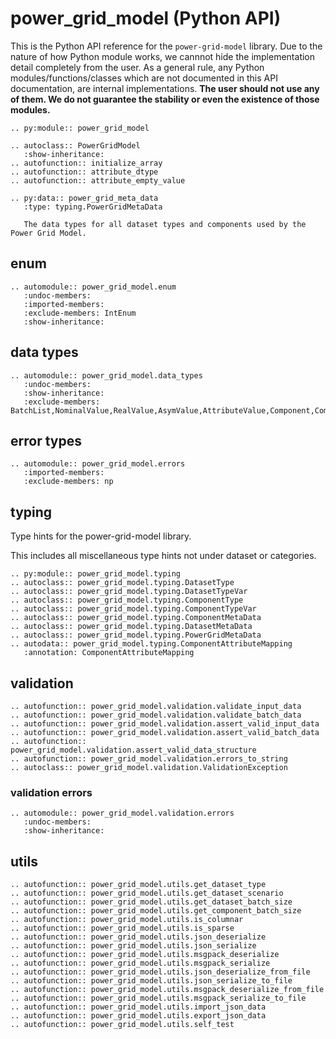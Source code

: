 <!--
SPDX-FileCopyrightText: Contributors to the Power Grid Model project <powergridmodel@lfenergy.org>

SPDX-License-Identifier: MPL-2.0
-->

# power_grid_model (Python API)

This is the Python API reference for the `power-grid-model` library.
Due to the nature of how Python module works, we cannnot hide the implementation detail completely from the user.
As a general rule, any Python modules/functions/classes which are not documented in this API documentation,
are internal implementations.
**The user should not use any of them. We do not guarantee the stability or even the existence of those modules.**

```{eval-rst}
.. py:module:: power_grid_model

.. autoclass:: PowerGridModel
   :show-inheritance:
.. autofunction:: initialize_array
.. autofunction:: attribute_dtype
.. autofunction:: attribute_empty_value

.. py:data:: power_grid_meta_data
   :type: typing.PowerGridMetaData

   The data types for all dataset types and components used by the Power Grid Model.
```

## enum

```{eval-rst}
.. automodule:: power_grid_model.enum
   :undoc-members:
   :imported-members:
   :exclude-members: IntEnum
   :show-inheritance:
```

## data types

```{eval-rst}
.. automodule:: power_grid_model.data_types
   :undoc-members:
   :show-inheritance:
   :exclude-members: BatchList,NominalValue,RealValue,AsymValue,AttributeValue,Component,ComponentList,SinglePythonDataset,BatchPythonDataset,PythonDataset
```

## error types

```{eval-rst}
.. automodule:: power_grid_model.errors
   :imported-members:
   :exclude-members: np
```

## typing

Type hints for the power-grid-model library.

This includes all miscellaneous type hints not under dataset or categories.

```{eval-rst}
.. py:module:: power_grid_model.typing
.. autoclass:: power_grid_model.typing.DatasetType
.. autoclass:: power_grid_model.typing.DatasetTypeVar
.. autoclass:: power_grid_model.typing.ComponentType
.. autoclass:: power_grid_model.typing.ComponentTypeVar
.. autoclass:: power_grid_model.typing.ComponentMetaData
.. autoclass:: power_grid_model.typing.DatasetMetaData
.. autoclass:: power_grid_model.typing.PowerGridMetaData
.. autodata:: power_grid_model.typing.ComponentAttributeMapping
   :annotation: ComponentAttributeMapping
```

## validation

```{eval-rst}
.. autofunction:: power_grid_model.validation.validate_input_data
.. autofunction:: power_grid_model.validation.validate_batch_data
.. autofunction:: power_grid_model.validation.assert_valid_input_data
.. autofunction:: power_grid_model.validation.assert_valid_batch_data
.. autofunction:: power_grid_model.validation.assert_valid_data_structure
.. autofunction:: power_grid_model.validation.errors_to_string
.. autoclass:: power_grid_model.validation.ValidationException
```

### validation errors

```{eval-rst}
.. automodule:: power_grid_model.validation.errors
   :undoc-members:
   :show-inheritance:
```

## utils

```{eval-rst}
.. autofunction:: power_grid_model.utils.get_dataset_type
.. autofunction:: power_grid_model.utils.get_dataset_scenario
.. autofunction:: power_grid_model.utils.get_dataset_batch_size
.. autofunction:: power_grid_model.utils.get_component_batch_size
.. autofunction:: power_grid_model.utils.is_columnar
.. autofunction:: power_grid_model.utils.is_sparse
.. autofunction:: power_grid_model.utils.json_deserialize
.. autofunction:: power_grid_model.utils.json_serialize
.. autofunction:: power_grid_model.utils.msgpack_deserialize
.. autofunction:: power_grid_model.utils.msgpack_serialize
.. autofunction:: power_grid_model.utils.json_deserialize_from_file
.. autofunction:: power_grid_model.utils.json_serialize_to_file
.. autofunction:: power_grid_model.utils.msgpack_deserialize_from_file
.. autofunction:: power_grid_model.utils.msgpack_serialize_to_file
.. autofunction:: power_grid_model.utils.import_json_data
.. autofunction:: power_grid_model.utils.export_json_data
.. autofunction:: power_grid_model.utils.self_test
```
